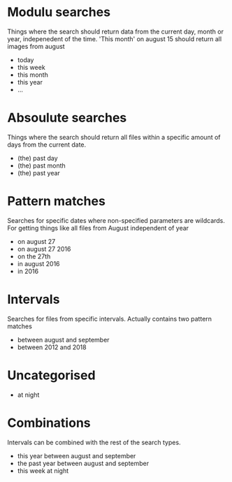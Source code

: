 # Modulu searches
Things where the search should return data from the current day, month or year, indepenedent
of the time. 'This month' on august 15 should return all images from august

- today
- this week
- this month
- this year
- ...

# Absoulute searches
Things where the search should return all files within a specific amount of days from the current date.

- (the) past day
- (the) past month
- (the) past year

# Pattern matches
Searches for specific dates where non-specified parameters are wildcards. For getting things
like all files from August independent of year

- on august 27
- on august 27 2016
- on the 27th
- in august 2016
- in 2016

# Intervals
Searches for files from specific intervals. Actually contains two pattern matches

- between august and september
- between 2012 and 2018


# Uncategorised
- at night

# Combinations
Intervals can be combined with the rest of the search types.

- this year between august and september
- the past year between august and september
- this week at night

